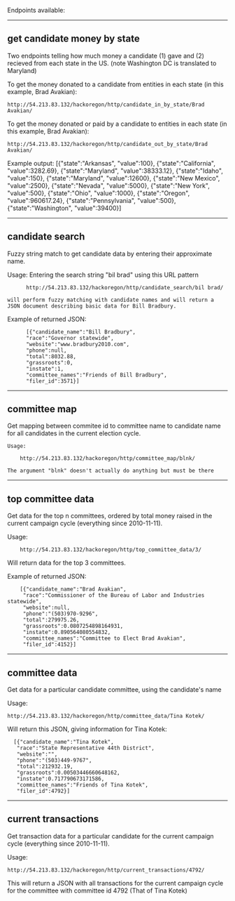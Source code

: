 Endpoints available:

---------------------------------
get candidate money by state
---------------------------------
Two endpoints telling how much money a candidate (1) gave and (2) recieved from each state in the US. (note Washington DC is translated to Maryland)

To get the money donated to a candidate from entities in each state (in this example, Brad Avakian):
    
    http://54.213.83.132/hackoregon/http/candidate_in_by_state/Brad Avakian/


To get the money donated or paid by a candidate to entities in each state (in this example, Brad Avakian):

    http://54.213.83.132/hackoregon/http/candidate_out_by_state/Brad Avakian/

Example output:
    [{"state":"Arkansas",
     "value":100},
     {"state":"California",
     "value":3282.69},
     {"state":"Maryland",
     "value":38333.12},
     {"state":"Idaho",
     "value":150},
     {"state":"Maryland",
     "value":12600},
     {"state":"New Mexico",
     "value":2500},
     {"state":"Nevada",
     "value":5000},
     {"state":"New York",
     "value":500},
     {"state":"Ohio",
     "value":1000},
     {"state":"Oregon",
     "value":960617.24},
     {"state":"Pennsylvania",
     "value":500},
     {"state":"Washington",
     "value":39400}]

---------------------------------
candidate search
---------------------------------
Fuzzy string match to get candidate data by entering their approximate name.

  Usage:
    Entering the search string "bil brad" using this URL pattern
    
          http://54.213.83.132/hackoregon/http/candidate_search/bil brad/
          
    will perform fuzzy matching with candidate names and will return a JSON document describing basic data for Bill Bradbury.
  Example of returned JSON:
  
          [{"candidate_name":"Bill Bradbury",
          "race":"Governor statewide",
          "website":"www.bradbury2010.com",
          "phone":null,
          "total":8032.88,
          "grassroots":0,
          "instate":1,
          "committee_names":"Friends of Bill Bradbury",
          "filer_id":3571}]
---------------------------------
committee map
---------------------------------
Get mapping between commitee id to committee name to candidate name for all candidates in the current election cycle.
    
    Usage:
    
        http://54.213.83.132/hackoregon/http/committee_map/blnk/
      
    The argument "blnk" doesn't actually do anything but must be there
---------------------------------  
top committee data
---------------------------------
Get data for the top n committees, ordered by total money raised in the current campaign cycle (everything since 2010-11-11). 

  Usage:
  
        http://54.213.83.132/hackoregon/http/top_committee_data/3/
    
  Will return data for the top 3 committees. 
  
  Example of returned JSON:

        [{"candidate_name":"Brad Avakian",
         "race":"Commissioner of the Bureau of Labor and Industries statewide",
         "website":null,
         "phone":"(503)970-9296",
         "total":279975.26,
         "grassroots":0.0807254898164931,
         "instate":0.890564080554832,
         "committee_names":"Committee to Elect Brad Avakian",
         "filer_id":4152}]
--------------------------------- 
committee data
---------------------------------
Get data for a particular candidate committee, using the candidate's name

  Usage:
    
    http://54.213.83.132/hackoregon/http/committee_data/Tina Kotek/
    
  Will return this JSON, giving information for Tina Kotek:
  
      [{"candidate_name":"Tina Kotek",
       "race":"State Representative 44th District",
       "website":"",
       "phone":"(503)449-9767",
       "total":212932.19,
       "grassroots":0.00503446660648162,
       "instate":0.717790673171586,
       "committee_names":"Friends of Tina Kotek",
       "filer_id":4792}]
--------------------------------- 
current transactions
---------------------------------
Get transaction data for a particular candidate for the current campaign cycle (everything since 2010-11-11).

  Usage:
    
    http://54.213.83.132/hackoregon/http/current_transactions/4792/
  
  This will return a JSON with all transactions for the current campaign cycle for the committee with committee id 4792 (That of Tina Kotek)
  
